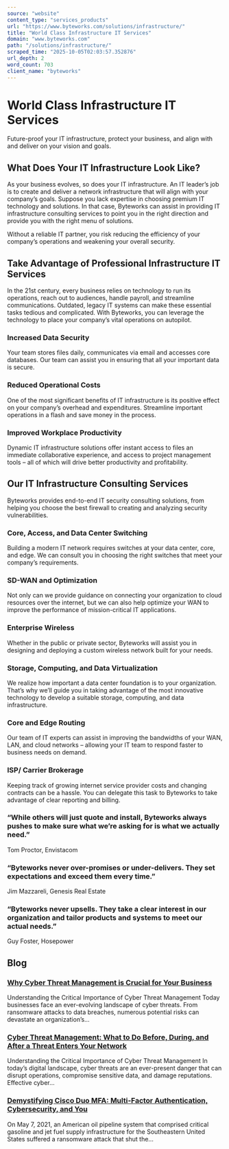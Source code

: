 ```yaml
---
source: "website"
content_type: "services_products"
url: "https://www.byteworks.com/solutions/infrastructure/"
title: "World Class Infrastructure IT Services"
domain: "www.byteworks.com"
path: "/solutions/infrastructure/"
scraped_time: "2025-10-05T02:03:57.352876"
url_depth: 2
word_count: 703
client_name: "byteworks"
---
```


# World Class Infrastructure IT Services

Future-proof your IT infrastructure, protect your business, and align with and deliver on your vision and goals.

## What Does Your IT Infrastructure Look Like?

As your business evolves, so does your IT infrastructure. An IT leader’s job is to create and deliver a network infrastructure that will align with your company’s goals. Suppose you lack expertise in choosing premium IT technology and solutions. In that case, Byteworks can assist in providing IT infrastructure consulting services to point you in the right direction and provide you with the right menu of solutions.

Without a reliable IT partner, you risk reducing the efficiency of your company’s operations and weakening your overall security.

## **Take Advantage of Professional Infrastructure IT Services**

In the 21st century, every business relies on technology to run its operations, reach out to audiences, handle payroll, and streamline communications. Outdated, legacy IT systems can make these essential tasks tedious and complicated. With Byteworks, you can leverage the technology to place your company’s vital operations on autopilot.

### **Increased Data Security**

Your team stores files daily, communicates via email and accesses core databases. Our team can assist you in ensuring that all your important data is secure.

### **Reduced Operational Costs**

One of the most significant benefits of IT infrastructure is its positive effect on your company’s overhead and expenditures. Streamline important operations in a flash and save money in the process.

### **Improved Workplace Productivity**

Dynamic IT infrastructure solutions offer instant access to files an immediate collaborative experience, and access to project management tools – all of which will drive better productivity and profitability.

## Our IT Infrastructure Consulting Services

Byteworks provides end-to-end IT security consulting solutions, from helping you choose the best firewall to creating and analyzing security vulnerabilities.

### **Core, Access, and Data Center Switching**

Building a modern IT network requires switches at your data center, core, and edge. We can consult you in choosing the right switches that meet your company’s requirements.

### **SD-WAN and Optimization**

Not only can we provide guidance on connecting your organization to cloud resources over the internet, but we can also help optimize your WAN to improve the performance of mission-critical IT applications.

### **Enterprise Wireless**

Whether in the public or private sector, Byteworks will assist you in designing and deploying a custom wireless network built for your needs.

### **Storage, Computing, and Data Virtualization**

We realize how important a data center foundation is to your organization. That’s why we’ll guide you in taking advantage of the most innovative technology to develop a suitable storage, computing, and data infrastructure.

### **Core and Edge Routing**

Our team of IT experts can assist in improving the bandwidths of your WAN, LAN, and cloud networks – allowing your IT team to respond faster to business needs on demand.

### **ISP/ Carrier Brokerage**

Keeping track of growing internet service provider costs and changing contracts can be a hassle. You can delegate this task to Byteworks to take advantage of clear reporting and billing.

### “While others will just quote and install, Byteworks always pushes to make sure what we’re asking for is what we actually need.”

Tom Proctor, Envistacom

### “Byteworks never over-promises or under-delivers. They set expectations and exceed them every time.”

Jim Mazzareli, Genesis Real Estate

### “Byteworks never upsells. They take a clear interest in our organization and tailor products and systems to meet our actual needs.”

Guy Foster, Hosepower

## **Blog**

### [Why Cyber Threat Management is Crucial for Your Business](https://www.byteworks.com/resources/blog/why-cyber-threat-management-is-crucial/)

Understanding the Critical Importance of Cyber Threat Management Today businesses face an ever-evolving landscape of cyber threats. From ransomware attacks to data breaches, numerous potential risks can devastate an organization’s…

### [Cyber Threat Management: What to Do Before, During, and After a Threat Enters Your Network](https://www.byteworks.com/resources/blog/cyber-threat-management/)

Understanding the Critical Importance of Cyber Threat Management In today’s digital landscape, cyber threats are an ever-present danger that can disrupt operations, compromise sensitive data, and damage reputations. Effective cyber…

### [Demystifying Cisco Duo MFA: Multi-Factor Authentication, Cybersecurity, and You](https://www.byteworks.com/resources/blog/demystifying-cisco-duo-mfa-multi-factor-authentication-cybersecurity-and-you/)

On May 7, 2021, an American oil pipeline system that comprised critical gasoline and jet fuel supply infrastructure for the Southeastern United States suffered a ransomware attack that shut the…